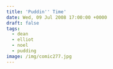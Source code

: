 ```yaml
---
title: 'Puddin'' Time'
date: Wed, 09 Jul 2008 17:00:00 +0000
draft: false
tags:
  - dean
  - elliot
  - noel
  - pudding
image: /img/comic277.jpg
---
```


